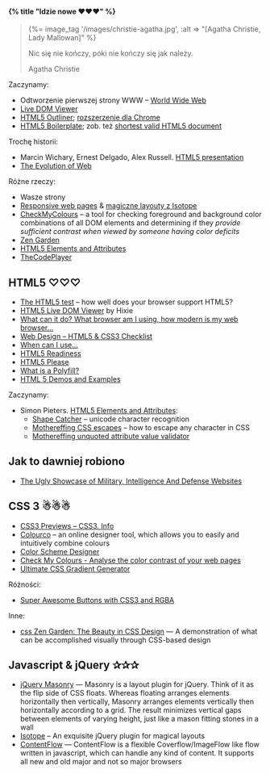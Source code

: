 #### {% title "Idzie nowe  ♥♥♥" %}

<blockquote>
 {%= image_tag '/images/christie-agatha.jpg', :alt => "[Agatha Christie, Lady Mallowan]" %}
 <p>
   Nic się nie kończy, póki nie kończy się jak należy.
 </p>
 <p class="author">Agatha Christie</p>
</blockquote>

Zaczynamy:

* Odtworzenie pierwszej strony WWW – [World Wide Web](http://www.w3.org/History/19921103-hypertext/hypertext/WWW/TheProject.html?)
* [Live DOM Viewer](http://software.hixie.ch/utilities/js/live-dom-viewer/)
* [HTML5 Outliner](http://gsnedders.html5.org/outliner/);
[rozszerzenie dla Chrome](https://chrome.google.com/webstore/detail/html5-outliner/afoibpobokebhgfnknfndkgemglggomo)
* [HTML5 Boilerplate](https://html5boilerplate.com/);
zob. też [shortest valid HTML5 document](https://gist.github.com/cmalven/1885287)

Trochę historii:

* Marcin Wichary, Ernest Delgado, Alex Russell.
  [HTML5 presentation](http://slides.html5rocks.com/)
* [The Evolution of Web](http://www.evolutionoftheweb.com/)

Różne rzeczy:

* Wasze strony
* [Responsive web pages](http://responsivewebdesign.com/robot/) & [magiczne layouty z Isotope](http://isotope.metafizzy.co/)
* [CheckMyColours](http://www.checkmycolours.com/) –
  a tool for checking foreground and background color combinations of
  all DOM elements and determining if they *provide sufficient contrast
  when viewed by someone having color deficits*
* [Zen Garden](http://www.csszengarden.com/)
* [HTML5 Elements and Attributes](http://simon.html5.org/html5-elements)
* [TheCodePlayer](http://thecodeplayer.com/)


## HTML5 ♡♡♡

* [The HTML5 test](http://html5test.com/) –
  how well does your browser support HTML5?
* [HTML5 Live DOM Viewer](http://software.hixie.ch/utilities/js/live-dom-viewer/) by Hixie
* [What can it do? What browser am I using, how modern is my web browser…](http://www.findmebyip.com/)
* [Web Design – HTML5 & CSS3 Checklist](http://www.findmebyip.com/litmus/)
* [When can I use…](http://caniuse.com/)
* [HTML5 Readiness](http://html5readiness.com/)
* [HTML5 Please](http://html5please.us)
* [What is a Polyfill?](http://remysharp.com/2010/10/08/what-is-a-polyfill/)
* [HTML 5 Demos and Examples](http://html5demos.com/)

Zaczynamy:

* Simon Pieters. [HTML5 Elements and Attributes](http://simon.html5.org/html5-elements):
  - [Shape Catcher](http://shapecatcher.com/) – unicode character recognition
  - [Mothereffing CSS escapes](http://mothereffingcssescapes.com/) –
  how to escape any character in CSS
  - [Mothereffing unquoted attribute value validator](http://mothereffingunquotedattributes.com/)

## Jak to dawniej robiono

* [The Ugly Showcase of Military, Intelligence And Defense
  Websites](http://www.smashingmagazine.com/2010/06/23/showcase-of-ugly-military-intelligence-and-defense-websites/)

## CSS 3 ☃☃☃

* [CSS3 Previews – CSS3. Info](http://www.css3.info/preview/)
* [Colourco](http://colourco.de/) –
  an online designer tool, which allows you to easily and intuitively combine colours
* [Color Scheme Designer](http://colorschemedesigner.com/)
* [Check My Colours - Analyse the color contrast of your web
  pages](http://www.checkmycolours.com/)
* [Ultimate CSS Gradient Generator](http://www.colorzilla.com/gradient-editor/)


Różności:

* [Super Awesome Buttons with CSS3 and RGBA](http://github.com/gr2m/awesome-buttons)

Inne:

* [css Zen Garden: The Beauty in CSS Design](http://www.csszengarden.com/) —
  A demonstration of what can be accomplished visually through
  CSS-based design


## Javascript & jQuery ✰✰✰

* [jQuery Masonry](http://masonry.desandro.com/) —
  Masonry is a layout plugin for jQuery. Think of it as the flip side of
  CSS floats. Whereas floating arranges elements horizontally then
  vertically, Masonry arranges elements vertically then horizontally
  according to a grid. The result minimizes vertical gaps between
  elements of varying height, just like a mason fitting stones in a
  wall
* [Isotope](http://isotope.metafizzy.co/) –
  An exquisite jQuery plugin for magical layouts
* [ContentFlow](http://www.jacksasylum.eu/ContentFlow/) —
  ContentFlow is a flexible Coverflow/ImageFlow like flow written
  in javascript, which can handle any kind of content. It supports all
  new and old major and not so major browsers
